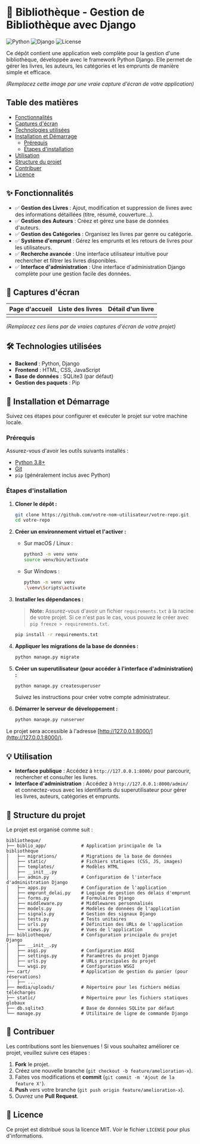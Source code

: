 # 📖 Bibliothèque - Gestion de Bibliothèque avec Django

![Python](https://img.shields.io/badge/Python-3.8+-blue.svg)
![Django](https://img.shields.io/badge/Django-4.0+-green.svg)
![License](https://img.shields.io/badge/License-MIT-yellow.svg)

Ce dépôt contient une application web complète pour la gestion d'une bibliothèque, développée avec le framework Python Django. Elle permet de gérer les livres, les auteurs, les catégories et les emprunts de manière simple et efficace.


*(Remplacez cette image par une vraie capture d'écran de votre application)*

## Table des matières

- [Fonctionnalités](#fonctionnalités)
- [Captures d'écran](#captures-décran)
- [Technologies utilisées](#technologies-utilisées)
- [Installation et Démarrage](#installation-et-démarrage)
  - [Prérequis](#prérequis)
  - [Étapes d'installation](#étapes-dinstallation)
- [Utilisation](#utilisation)
- [Structure du projet](#structure-du-projet)
- [Contribuer](#contribuer)
- [Licence](#licence)

## ✨ Fonctionnalités

-   ✅ **Gestion des Livres** : Ajout, modification et suppression de livres avec des informations détaillées (titre, résumé, couverture...).
-   ✅ **Gestion des Auteurs** : Créez et gérez une base de données d'auteurs.
-   ✅ **Gestion des Catégories** : Organisez les livres par genre ou catégorie.
-   ✅ **Système d'emprunt** : Gérez les emprunts et les retours de livres pour les utilisateurs.
-   ✅ **Recherche avancée** : Une interface utilisateur intuitive pour rechercher et filtrer les livres disponibles.
-   ✅ **Interface d'administration** : Une interface d'administration Django complète pour une gestion facile des données.

## 📸 Captures d'écran

| Page d'accueil                               | Liste des livres                              | Détail d'un livre                             |
| -------------------------------------------- | --------------------------------------------- | --------------------------------------------- |
|  |  |  |

*(Remplacez ces liens par de vraies captures d'écran de votre projet)*

## 🛠️ Technologies utilisées

-   **Backend** : Python, Django
-   **Frontend** : HTML, CSS, JavaScript
-   **Base de données** : SQLite3 (par défaut)
-   **Gestion des paquets** : Pip

## 🚀 Installation et Démarrage

Suivez ces étapes pour configurer et exécuter le projet sur votre machine locale.

### Prérequis

Assurez-vous d'avoir les outils suivants installés :
-   [Python 3.8+](https://www.python.org/downloads/)
-   [Git](https://git-scm.com/downloads/)
-   `pip` (généralement inclus avec Python)

### Étapes d'installation

1.  **Cloner le dépôt :**
    ```bash
    git clone https://github.com/votre-nom-utilisateur/votre-repo.git
    cd votre-repo
    ```

2.  **Créer un environnement virtuel et l'activer :**
    - Sur macOS / Linux :
      ```bash
      python3 -m venv venv
      source venv/bin/activate
      ```
    - Sur Windows :
      ```bash
      python -m venv venv
      .\venv\Scripts\activate
      ```

3.  **Installer les dépendances :**
    > **Note:** Assurez-vous d'avoir un fichier `requirements.txt` à la racine de votre projet. Si ce n'est pas le cas, vous pouvez le créer avec `pip freeze > requirements.txt`.
    ```bash
    pip install -r requirements.txt
    ```

4.  **Appliquer les migrations de la base de données :**
    ```bash
    python manage.py migrate
    ```

5.  **Créer un superutilisateur (pour accéder à l'interface d'administration) :**
    ```bash
    python manage.py createsuperuser
    ```
    Suivez les instructions pour créer votre compte administrateur.

6.  **Démarrer le serveur de développement :**
    ```bash
    python manage.py runserver
    ```

Le projet sera accessible à l'adresse [http://127.0.0.1:8000/](http://127.0.0.1:8000/).

## 💡 Utilisation

-   **Interface publique** : Accédez à `http://127.0.0.1:8000/` pour parcourir, rechercher et consulter les livres.
-   **Interface d'administration** : Accédez à `http://127.0.0.1:8000/admin/` et connectez-vous avec les identifiants du superutilisateur pour gérer les livres, auteurs, catégories et emprunts.

## 📁 Structure du projet

Le projet est organisé comme suit :

```plaintext
bibliotheque/
├── biblio_app/             # Application principale de la bibliothèque
│   ├── migrations/         # Migrations de la base de données
│   ├── static/             # Fichiers statiques (CSS, JS, images)
│   ├── templates/          # Modèles HTML
│   ├── __init__.py
│   ├── admin.py            # Configuration de l'interface d'administration Django
│   ├── apps.py             # Configuration de l'application
│   ├── emprunt_delai.py    # Logique de gestion des délais d'emprunt
│   ├── forms.py            # Formulaires Django
│   ├── middleware.py       # Middlewares personnalisés
│   ├── models.py           # Modèles de données de l'application
│   ├── signals.py          # Gestion des signaux Django
│   ├── tests.py            # Tests unitaires
│   ├── urls.py             # Définition des URLs de l'application
│   └── views.py            # Vues de l'application
├── bibliotheque/           # Configuration principale du projet Django
│   ├── __init__.py
│   ├── asgi.py             # Configuration ASGI
│   ├── settings.py         # Paramètres du projet Django
│   ├── urls.py             # URLs principales du projet
│   └── wsgi.py             # Configuration WSGI
├── cart/                   # Application de gestion du panier (pour réservations)
│   ├── ...
├── media/uploads/          # Répertoire pour les fichiers médias téléchargés
├── static/                 # Répertoire pour les fichiers statiques globaux
├── db.sqlite3              # Base de données SQLite par défaut
└── manage.py               # Utilitaire de ligne de commande Django
```

## 🤝 Contribuer

Les contributions sont les bienvenues ! Si vous souhaitez améliorer ce projet, veuillez suivre ces étapes :

1.  **Fork** le projet.
2.  Créez une nouvelle branche (`git checkout -b feature/amelioration-x`).
3.  Faites vos modifications et **commit** (`git commit -m 'Ajout de la feature X'`).
4.  **Push** vers votre branche (`git push origin feature/amelioration-x`).
5.  Ouvrez une **Pull Request**.

## 📜 Licence

Ce projet est distribué sous la licence MIT. Voir le fichier `LICENSE` pour plus d'informations.
